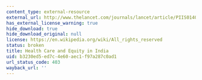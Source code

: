 ```yaml
---
content_type: external-resource
external_url: http://www.thelancet.com/journals/lancet/article/PIIS0140-6736(10)61894-6/
has_external_license_warning: true
hide_download: true
hide_download_original: null
license: https://en.wikipedia.org/wiki/All_rights_reserved
status: broken
title: Health Care and Equity in India
uid: b3230ed5-ed7c-4e60-aec1-f97a287c0ad1
url_status_code: 403
wayback_url: ''
---
```

